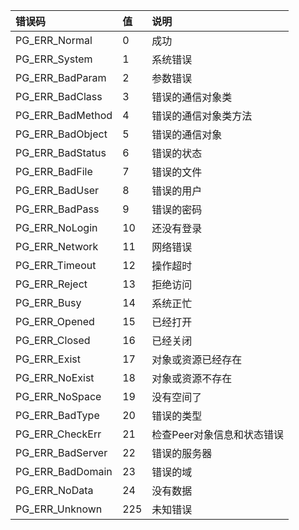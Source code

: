 | 错误码 | 值 | 说明 |
| :--- | :--- | :--- |
| PG\_ERR\_Normal | 0 | 成功 |
| PG\_ERR\_System | 1 | 系统错误 |
| PG\_ERR\_BadParam | 2 | 参数错误 |
| PG\_ERR\_BadClass | 3 | 错误的通信对象类 |
| PG\_ERR\_BadMethod | 4 | 错误的通信对象类方法 |
| PG\_ERR\_BadObject | 5 | 错误的通信对象 |
| PG\_ERR\_BadStatus | 6 | 错误的状态 |
| PG\_ERR\_BadFile | 7 | 错误的文件 |
| PG\_ERR\_BadUser | 8 | 错误的用户 |
| PG\_ERR\_BadPass | 9 | 错误的密码 |
| PG\_ERR\_NoLogin | 10 | 还没有登录 |
| PG\_ERR\_Network | 11 | 网络错误 |
| PG\_ERR\_Timeout | 12 | 操作超时 |
| PG\_ERR\_Reject | 13 | 拒绝访问 |
| PG\_ERR\_Busy  | 14 | 系统正忙 |
| PG\_ERR\_Opened | 15 | 已经打开 |
| PG\_ERR\_Closed | 16 | 已经关闭 |
| PG\_ERR\_Exist  | 17 | 对象或资源已经存在 |
| PG\_ERR\_NoExist| 18 | 对象或资源不存在 |
| PG\_ERR\_NoSpace | 19 | 没有空间了 |
| PG\_ERR\_BadType | 20 | 错误的类型 |
| PG\_ERR\_CheckErr | 21 | 检查Peer对象信息和状态错误 |
| PG\_ERR\_BadServer | 22 | 错误的服务器 |
| PG\_ERR\_BadDomain | 23 | 错误的域 |
| PG\_ERR\_NoData | 24 | 没有数据 |
| PG\_ERR\_Unknown | 225 | 未知错误 |





